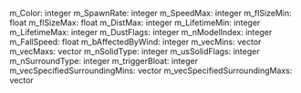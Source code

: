 m_Color: integer
m_SpawnRate: integer
m_SpeedMax: integer
m_flSizeMin: float
m_flSizeMax: float
m_DistMax: integer
m_LifetimeMin: integer
m_LifetimeMax: integer
m_DustFlags: integer
m_nModelIndex: integer
m_FallSpeed: float
m_bAffectedByWind: integer
m_vecMins: vector
m_vecMaxs: vector
m_nSolidType: integer
m_usSolidFlags: integer
m_nSurroundType: integer
m_triggerBloat: integer
m_vecSpecifiedSurroundingMins: vector
m_vecSpecifiedSurroundingMaxs: vector